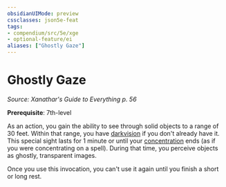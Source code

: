 ```yaml
---
obsidianUIMode: preview
cssclasses: json5e-feat
tags:
- compendium/src/5e/xge
- optional-feature/ei
aliases: ["Ghostly Gaze"]
---
```

# Ghostly Gaze
*Source: Xanathar's Guide to Everything p. 56*  

**Prerequisite**: 7th-level

As an action, you gain the ability to see through solid objects to a range of 30 feet. Within that range, you have [darkvision](/2-Mechanics/CLI/rules/senses.md#darkvision) if you don't already have it. This special sight lasts for 1 minute or until your [concentration](/2-Mechanics/CLI/rules/conditions.md#concentration) ends (as if you were concentrating on a spell). During that time, you perceive objects as ghostly, transparent images.

Once you use this invocation, you can't use it again until you finish a short or long rest.